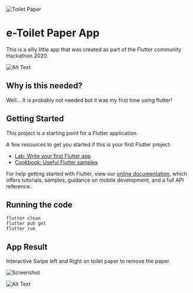 ![Toilet Paper](https://github.com//kwanjames0/anti-toilet-paper-hoarder-flutter/blob/master/assets/icon/icon_paper_logo_circle.png?raw=true)

# e-Toilet Paper App

This is a silly little app that was created as part of the Flutter community Hackathon 2020.

![Alt Text](https://github.com/kwanjames0/anti-toilet-paper-hoarder-flutter/blob/gif/assets/toiletroll.gif?raw=true)

## Why is this needed?

Well... It is probably not needed but it was my first time using flutter!

## Getting Started

This project is a starting point for a Flutter application.

A few resources to get you started if this is your first Flutter project:

- [Lab: Write your first Flutter app](https://flutter.dev/docs/get-started/codelab)
- [Cookbook: Useful Flutter samples](https://flutter.dev/docs/cookbook)

For help getting started with Flutter, view our
[online documentation](https://flutter.dev/docs), which offers tutorials,
samples, guidance on mobile development, and a full API reference.

## Running the code

```
flutter clean
flutter pub get
flutter run
```

## App Result

Interactive Swipe left and Right on toilet paper to remove the paper.

![Screenshot](https://github.com/kwanjames0/anti-toilet-paper-hoarder-flutter/blob/add_image/assets/app_screenshot.png?raw=true)


![Alt Text](https://media.giphy.com/media/vFKqnCdLPNOKc/giphy.gif)



